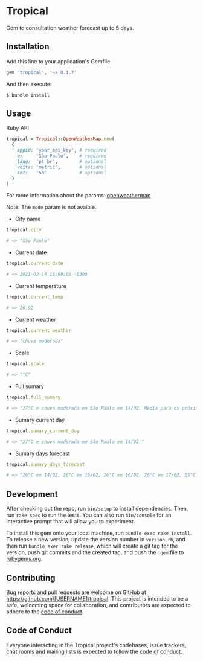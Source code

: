 # Tropical

Gem to consultation weather forecast up to 5 days.

## Installation

Add this line to your application's Gemfile:

```ruby
gem 'tropical', '~> 0.1.7'
```

And then execute:

    $ bundle install

## Usage

Ruby API
```ruby
tropical = Tropical::OpenWeatherMap.new(
  {
    appid: 'your_api_key', # required
    q:     'São Paulo',    # required
    lang:  'pt_br',        # optional
    units: 'metric',       # optional
    cnt:   '50'            # optional
  }
)
```
For more information about the params: [openweathermap](https://openweathermap.org/forecast5)

Note: The `mode` param is not avaible.

- City name
```ruby
tropical.city

# => "São Paulo"
```

- Current date
```ruby
tropical.current_date

# => 2021-02-14 18:00:00 -0300
```

- Current temperature
```ruby
tropical.current_temp

# => 26.92
```

- Current weather
```ruby
tropical.current_weather

# => "chuva moderada"
```

- Scale
```ruby
tropical.scale

# => "°C"
```

- Full sumary
```ruby
tropical.full_sumary

# => "27°C e chuva moderada em São Paulo em 14/02. Média para os próximos dias: 26°C em 14/02, 26°C em 15/02, 26°C em 16/02, 26°C em 17/02, 25°C em 18/02 e 24°C em 19/02."
```

- Sumary current day
```ruby
tropical.sumary_current_day

# => "27°C e chuva moderada em São Paulo em 14/02."
```

- Sumary days forecast
```ruby
tropical.sumary_days_forecast

# => "26°C em 14/02, 26°C em 15/02, 26°C em 16/02, 26°C em 17/02, 25°C em 18/02 e 24°C em 19/02." 
```

## Development

After checking out the repo, run `bin/setup` to install dependencies. Then, run `rake spec` to run the tests. You can also run `bin/console` for an interactive prompt that will allow you to experiment.

To install this gem onto your local machine, run `bundle exec rake install`. To release a new version, update the version number in `version.rb`, and then run `bundle exec rake release`, which will create a git tag for the version, push git commits and the created tag, and push the `.gem` file to [rubygems.org](https://rubygems.org).

## Contributing

Bug reports and pull requests are welcome on GitHub at https://github.com/[USERNAME]/tropical. This project is intended to be a safe, welcoming space for collaboration, and contributors are expected to adhere to the [code of conduct](https://github.com/[USERNAME]/tropical/blob/master/CODE_OF_CONDUCT.md).

## Code of Conduct

Everyone interacting in the Tropical project's codebases, issue trackers, chat rooms and mailing lists is expected to follow the [code of conduct](https://github.com/[USERNAME]/tropical/blob/master/CODE_OF_CONDUCT.md).
